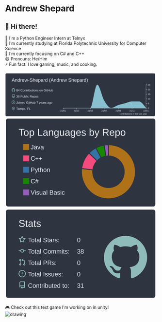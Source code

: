 # Andrew Shepard
## 👋 Hi there!
💼 I'm a Python Engineer Intern at Telnyx  
🏫 I’m currently studying at Florida Polytechnic University for Computer Science  
🌱 I’m currently focusing on C# and C++  
😄 Pronouns: He/Him  
⚡ Fun fact: I love gaming, music, and cooking.  

[![](https://raw.githubusercontent.com/Andrew-Shepard/Andrew-Shepard/master/profile-summary-card-output/nord_dark/0-profile-details.svg)](https://github.com/vn7n24fzkq/github-profile-summary-cards)
[![](https://raw.githubusercontent.com/Andrew-Shepard/Andrew-Shepard/master/profile-summary-card-output/nord_dark/1-repos-per-language.svg)](https://github.com/vn7n24fzkq/github-profile-summary-cards)
[![](https://raw.githubusercontent.com/Andrew-Shepard/Andrew-Shepard/master/profile-summary-card-output/nord_dark/3-stats.svg)](https://github.com/vn7n24fzkq/github-profile-summary-cards) 
  
🎮 Check out this text game I'm working on in unity!  
<img src="https://i.imgur.com/CsrH6Cz.gif" alt="drawing" width="400"/>
